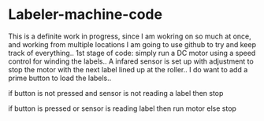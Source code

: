 # Labeler-machine-code
This is a definite work in progress, since I am wokring on so much at once, and working from multiple locations I am going to use github to
try and keep track of everything..
1st stage of code: simply run a DC motor using a speed control for winding the labels.. A infared sensor is set up with adjustment to stop 
the motor with the next label lined up at the roller.. I do want to add a prime button to load the labels.. 





if button is not pressed and sensor is not reading a label then stop

if button is pressed or sensor is reading label then run motor
else stop




